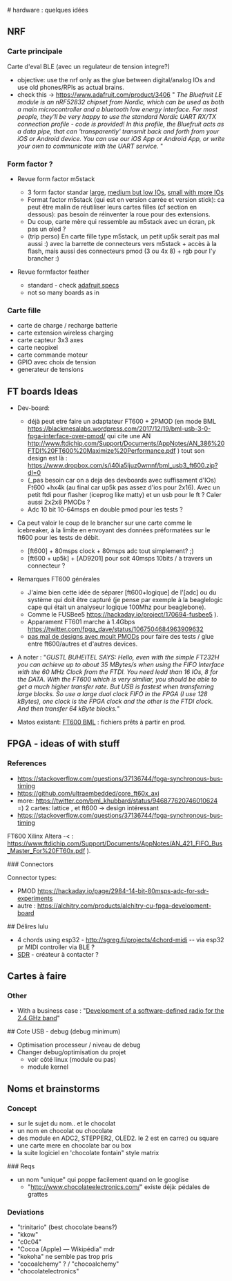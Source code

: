 # hardware : quelques idées

## NRF

### Carte principale

Carte d'eval BLE (avec un regulateur de tension integre?)
* objective: use the nrf only as the glue between digital/analog IOs and use old phones/RPIs as actual brains.
* check this -> https://www.adafruit.com/product/3406 " _The Bluefruit LE module is an nRF52832 chipset from Nordic, which can be used as both a main microcontroller and a bluetooth low energy interface. For most people, they'll be very happy to use the standard Nordic UART RX/TX connection profile - code is provided! In this profile, the Bluefruit acts as a data pipe, that can 'transparently' transmit back and forth from your iOS or Android device. You can use our iOS App or Android App, or write your own to communicate with the UART service._ "

### Form factor ?

* Revue form factor m5stack
  * 3 form factor standar [large](https://asset.conrad.com/media10/isa/160267/c1/-/fr/001888210PI04/image.jpg?x=600&y=600), [medium but low IOs](https://imgaz2.staticbg.com/thumb/large/oaupload/banggood/images/1A/8E/faadfffe-377f-4ac2-9bd8-42459f74c818.jpg), [small with more IOs](https://images-na.ssl-images-amazon.com/images/I/51%2B1cANK6LL._AC_SX355_.jpg)
  * Format factor m5stack (qui est en version carrée et version stick): ca peut être malin de réutiliser leurs cartes filles (cf section en dessous): pas besoin de réinventer la roue pour des extensions.
  * Du coup, carte mère qui ressemble au m5stack avec un écran, pk pas un oled ?
  * (trip perso) En carte fille type m5stack, un petit up5k serait pas mal aussi :) avec la barrette de connecteurs vers m5stack + accès à la flash, mais aussi des connecteurs pmod (3 ou 4x 8) + rgb pour l'y brancher :)

* Revue formfactor feather
  * standard - check [adafruit specs](https://learn.adafruit.com/adafruit-feather/feather-specification)
  * not so many boards as in 

### Carte fille

* carte de charge / recharge batterie
* carte extension wireless charging
* carte capteur 3x3 axes
* carte neopixel
* carte commande moteur
* GPIO avec choix de tension
* generateur de tensions


## FT boards Ideas

* Dev-board: 
  * déjà peut etre faire un adaptateur FT600 + 2PMOD (en mode BML https://blackmesalabs.wordpress.com/2017/12/19/bml-usb-3-0-fpga-interface-over-pmod/ qui cite une AN  http://www.ftdichip.com/Support/Documents/AppNotes/AN_386%20FTDI%20FT600%20Maximize%20Performance.pdf ) tout son design est là : https://www.dropbox.com/s/i40ia5ljuz0wmnf/bml_usb3_ft600.zip?dl=0
  * (_pas besoin car on a deja des devboards avec suffisament d'IOs) Ft600 +hx4k (au final car up5k pas assez d'ios pour 2x16). Avec un petit ftdi pour flasher (iceprog like matty) et un usb pour le ft ? Caler aussi 2x2x8 PMODs ?
  * Adc 10 bit 10-64msps en double pmod pour les tests ?

* Ca peut valoir le coup de le brancher sur une carte comme le icebreaker, à la limite en envoyant des données préformatées sur le ft600 pour les tests de débit.
  * [ft600] + 80msps clock + 80msps adc tout simplement? ;)
  * [ft600 + up5k] + [AD9201] pour soit 40msps 10bits / à travers un connecteur ?

* Remarques FT600 générales
  * J'aime bien cette idée de séparer [ft600+logique] de l'[adc] ou du système qui doit être capturé (je pense par exemple à la beaglelogic cape qui était un analyseur logique 100Mhz pour beaglebone).
  * Comme le FUSBee5 https://hackaday.io/project/170694-fusbee5 ).
  * Apparament FT601 marche à 1.4Gbps https://twitter.com/fpga_dave/status/1067504684963909632
  * [pas mal de designs avec moult PMODs](https://github.com/kelu124/awesome-latticeFPGAs) pour faire des tests / glue entre ft600/autres et d'autres devices.

* A noter : "_GUSTL BUHEITEL SAYS: Hello, even with the simple FT232H you can achieve up to about 35 MBytes/s when using the FIFO Interface with the 60 MHz Clock from the FTDI. You need ledd than 16 IOs, 8 for the DATA. With the FT600 which is very similiar, you should be able to get a much higher transfer rate. But USB is fastest when transferring large blocks. So use a large dual clock FIFO in the FPGA (I use 128 kBytes), one clock is the FPGA clock and the other is the FTDI clock. And then transfer 64 kByte blocks._"

- Matos existant: [FT600 BML](https://www.dropbox.com/s/i40ia5ljuz0wmnf/bml_usb3_ft600.zip?dl=0) : fichiers prêts à partir en prod.

## FPGA - ideas of with stuff

### References

* https://stackoverflow.com/questions/37136744/fpga-synchronous-bus-timing
* https://github.com/ultraembedded/core_ft60x_axi
* more: https://twitter.com/bml_khubbard/status/946877620746010624 =) 2 cartes: lattice , et ft600 -> design intéressant
* https://stackoverflow.com/questions/37136744/fpga-synchronous-bus-timing

FT600 Xilinx Altera -< : https://www.ftdichip.com/Support/Documents/AppNotes/AN_421_FIFO_Bus_Master_For%20FT60x.pdf ).

### Connectors

Connector types:
* PMOD https://hackaday.io/page/2984-14-bit-80msps-adc-for-sdr-experiments
* autre : https://alchitry.com/products/alchitry-cu-fpga-development-board

## Délires lulu

* 4 chords using esp32 - http://sgreg.fi/projects/4chord-midi -- via esp32 pr MIDI controller via BLE ?
* [SDR](https://pdfs.semanticscholar.org/ff96/f6e985d32c9d89a4c2d4e816831032c1d6bf.pdf) - créateur à contacter ?

## Cartes à faire

### Other 

* With a business case : "[Development of a software-defined radio for the 2.4 GHz band](https://upcommons.upc.edu/handle/2117/90394)"

## Cote USB - debug (debug minimum)

* Optimisation processeur / niveau de debug
* Changer debug/optimisation du projet
  * voir côté linux (module ou pas)
  * module kernel


## Noms et brainstorms

### Concept

- sur le sujet du nom.. et le chocolat
- un nom en chocolat ou chocolate
- des module en ADC2, STEPPER2, OLED2.  le 2 est en carre:) ou square
- une carte mere en chocolate bar ou box
- la suite logiciel en 'chocolate fontain" style matrix

### Reqs

* un nom "unique" qui poppe facilement quand on le googlise  
  * "http://www.chocolateelectronics.com/" existe déjà: pédales de grattes

### Deviations

* "trinitario" (best chocolate beans?)
* "kkow"
* "c0c04"
* "Cocoa (Apple) — Wikipédia" mdr
* "kokoha" ne semble pas trop pris
* "cocoalchemy" ? / "chocoalchemy"
* "chocolatelectronics"




